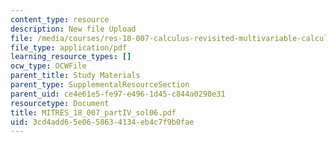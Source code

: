 ```yaml
---
content_type: resource
description: New file Upload
file: /media/courses/res-18-007-calculus-revisited-multivariable-calculus-fall-2011/3cd4add65e0658634134eb4c7f9b0fae_MITRES_18_007_partIV_sol06.pdf
file_type: application/pdf
learning_resource_types: []
ocw_type: OCWFile
parent_title: Study Materials
parent_type: SupplementalResourceSection
parent_uid: ce4e61e5-fe97-e496-1d45-c844a0290e31
resourcetype: Document
title: MITRES_18_007_partIV_sol06.pdf
uid: 3cd4add6-5e06-5863-4134-eb4c7f9b0fae
---
```


